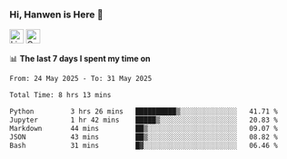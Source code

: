 ### Hi, Hanwen is Here 👋
<p>
	<a href="https://www.linkedin.com/in/liu-hanwen/"><img src="https://img.shields.io/badge/@hanwen-0A66C2?style=flat&logo=LinkedIn&logoColor=white" alt="Linkedin"  height="25px"/></a> 
	<a href="https://scholar.google.com/citations?user=HDF0su0AAAAJ"><img src="https://img.shields.io/badge/scholar-4385FE.svg?&style=plastic&logo=google-scholar&logoColor=white" alt="Google Scholar" height="25px"> </a>
</p>

📊 **The last 7 days I spent my time on** 
<!--START_SECTION:waka-->

```txt
From: 24 May 2025 - To: 31 May 2025

Total Time: 8 hrs 13 mins

Python         3 hrs 26 mins   ██████████▒░░░░░░░░░░░░░░   41.71 %
Jupyter        1 hr 42 mins    █████▒░░░░░░░░░░░░░░░░░░░   20.83 %
Markdown       44 mins         ██▒░░░░░░░░░░░░░░░░░░░░░░   09.07 %
JSON           43 mins         ██▒░░░░░░░░░░░░░░░░░░░░░░   08.82 %
Bash           31 mins         █▓░░░░░░░░░░░░░░░░░░░░░░░   06.46 %
```

<!--END_SECTION:waka-->


<!--
**david990917/david990917** is a ✨ _special_ ✨ repository because its `README.md` (this file) appears on your GitHub profile.

Here are some ideas to get you started:

- 🔭 I’m currently working on ...
- 🌱 I’m currently learning ...
- 👯 I’m looking to collaborate on ...
- 🤔 I’m looking for help with ...
- 💬 Ask me about ...
- 📫 How to reach me: ...
- 😄 Pronouns: ...
- ⚡ Fun fact: ...
-->
